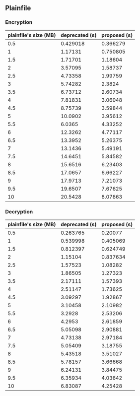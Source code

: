 ## Plainfile
### Encryption
plainfile's size (MB) | deprecated (s) | proposed (s)
--- | --- | ---
0.5 | 0.429018 | 0.366279
1 | 1.17131 | 0.750805
1.5 | 1.71701 | 1.18604
2 | 3.57095 | 1.58737
2.5 | 4.73358 | 1.99759
3 | 5.74282 | 2.3824
3.5 | 6.73712 | 2.60734
4 | 7.81831 | 3.06048
4.5 | 8.75739 | 3.59844
5 | 10.0902 | 3.95612
5.5 | 6.0365 | 4.33252
6 | 12.3262 | 4.77117
6.5 | 13.3952 | 5.26375
7 | 13.1436 | 5.49191
7.5 | 14.6451 | 5.84582
8 | 15.6516 | 6.23403
8.5 | 17.0657 | 6.66227
9 | 17.9713 | 7.21073
9.5 | 19.6507 | 7.67625
10 | 20.5428 | 8.07863

### Decryption
plainfile's size (MB) | deprecated (s) | proposed (s)
--- | --- | ---
0.5 | 0.263765 | 0.20077
1 | 0.539998 | 0.405069
1.5 | 0.812397 | 0.624749
2 | 1.15104 | 0.837634
2.5 | 1.57523 | 1.08282
3 | 1.86505 | 1.27323
3.5 | 2.17111 | 1.57393
4 | 2.51147 | 1.73625
4.5 | 3.09297 | 1.92867
5 | 3.10458 | 2.10982
5.5 | 3.2928 | 2.53206
6 | 4.2953 | 2.61859
6.5 | 5.05098 | 2.90881
7 | 4.73138 | 2.97184
7.5 | 5.05409 | 3.18755
8 | 5.43518 | 3.51027
8.5 | 5.78157 | 3.66668
9 | 6.24131 | 3.84475
9.5 | 6.35934 | 4.03642
10 | 6.83087 | 4.25428
